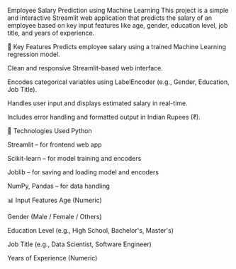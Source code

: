 Employee Salary Prediction using Machine Learning
This project is a simple and interactive Streamlit web application that predicts the salary of an employee based on key input features like age, gender, education level, job title, and years of experience.

📌 Key Features
Predicts employee salary using a trained Machine Learning regression model.

Clean and responsive Streamlit-based web interface.

Encodes categorical variables using LabelEncoder (e.g., Gender, Education, Job Title).

Handles user input and displays estimated salary in real-time.

Includes error handling and formatted output in Indian Rupees (₹).

🧠 Technologies Used
Python

Streamlit – for frontend web app

Scikit-learn – for model training and encoders

Joblib – for saving and loading model and encoders

NumPy, Pandas – for data handling

📊 Input Features
Age (Numeric)

Gender (Male / Female / Others)

Education Level (e.g., High School, Bachelor's, Master's)

Job Title (e.g., Data Scientist, Software Engineer)

Years of Experience (Numeric)
